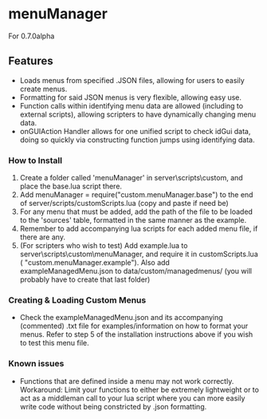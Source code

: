 # menuManager
For 0.7.0alpha
## Features
* Loads menus from specified .JSON files, allowing for users to easily create menus.
* Formatting for said JSON menus is very flexible, allowing easy use.
* Function calls within identifying menu data are allowed (including to external scripts), allowing scripters to have dynamically changing menu data.
* onGUIAction Handler allows for one unified script to check idGui data, doing so quickly via constructing function jumps using identifying data.
### How to Install
1. Create a folder called 'menuManager' in server\scripts\custom, and place the base.lua script there.
2. Add menuManager = require("custom.menuManager.base") to the end of server/scripts/customScripts.lua (copy and paste if need be)
3. For any menu that must be added, add the path of the file to be loaded to the 'sources' table, formatted in the same manner as the example.
4. Remember to add accompanying lua scripts for each added menu file, if there are any.
5. (For scripters who wish to test) Add example.lua to server\scripts\custom\menuManager, and require it in customScripts.lua ( "custom.menuManager.example"). Also add exampleManagedMenu.json to data/custom/managedmenus/ (you will probably have to create that last folder)
### Creating & Loading Custom Menus
* Check the exampleManagedMenu.json and its accompanying (commented) .txt file for examples/information on how to format your menus. Refer to step 5 of the installation instructions above if you wish to test this menu file.
### Known issues
* Functions that are defined inside a menu may not work correctly. Workaround: Limit your functions to either be extremely lightweight or to act as a middleman call to your lua script where you can more easily write code without being constricted by .json formatting.
